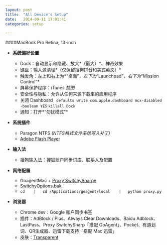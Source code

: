 ```yaml
---
layout: post
title:  "All Device's Setup"
date:   2014-09-11 17:01:41
categories: setup

---
```

####MacBook Pro Retina, 13-inch

- **系统偏好设置**
    
    - Dock：自动显示和隐藏、放大*（最大）*、神奇效果
    - 键盘：输入源清理*（仅保留搜狗拼音和美式英文）*
    - 触发角：左上和右上为*“桌面”*，左下为*“Launchpad”*，右下为*“Mission Control”*
    - 屏幕保护程序：*iTunes 插图*
    - 安全性与隐私：允许从任何来源下载来的应用程序
    - 关闭 Dashboard
          ` defaults write com.apple.dashboard mcx-disabled -boolean YES`
          `killall Dock`
    - 通知：打开*“勿扰模式”*
      
- **系统插件**
    
    - Paragon NTFS *(NTFS格式文件系统写入补丁)*
    - [Adobe Flash Player](http://get.adobe.com/cn/flashplayer/)

- **输入法**
    
    - [搜狗输入法](http://pinyin.sogou.com/mac/)：搜狐账户同步词库、联系人及配置

- **网络配置**
    
    - GoagentMac +  [Proxy SwitchySharpe](http://pan.baidu.com/s/1dDxkYcx) 
    - [SwitchyOptions.bak](http://pan.baidu.com/s/1gdkVEKj)
    - `cd    |   cd /Applications/goagent/local    |   python proxy.py `

- **浏览器**
    
    - Chrome dev：Google 账户同步书签
    - 插件：AdBlock / Plus、Always Clear Downloads、Baidu Adblock、LastPass、Proxy SwitchySharp「搭配 GoAgent」、Pocket、有道划词、QR生成器、迅雷下载支持「搭配 Mac 迅雷」
    - 皮肤：[Transparent](https://chrome.google.com/webstore/detail/transparent/oegogboflfgdoajlmhilbamjblflfibj?hl=zh-CN)
    
    

